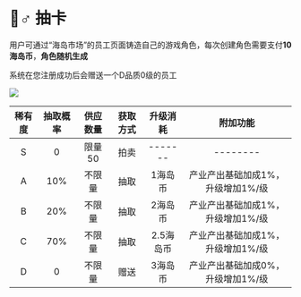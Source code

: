 # 🧏♂ 抽卡

&#x20;    用户可通过“海岛市场”的员工页面铸造自己的游戏角色，每次创建角色需要支付**10 海岛币**，**角色随机生成**

系统在您注册成功后会赠送一个D品质0级的员工

![](../.gitbook/assets/人力\(1\).png)

| 稀有度 | 抽取概率 | 供应数量 | 获取方式 |   升级消耗  |         附加功能        |
| :-: | :--: | :--: | :--: | :-----: | :-----------------: |
|  S  |   0  | 限量50 |  拍卖  | ------- |       --------      |
|  A  |  10% |  不限量 |  抽取  |   1海岛币  | 产业产出基础加成1%，升级增加1%/级 |
|  B  |  20% |  不限量 |  抽取  |   2海岛币  | 产业产出基础加成1%，升级增加1%/级 |
|  C  |  70% |  不限量 |  抽取  |  2.5海岛币 | 产业产出基础加成1%，升级增加1%/级 |
|  D  |   0  |  不限量 |  赠送  |   3海岛币  | 产业产出基础加成0%，升级增加1%/级 |
